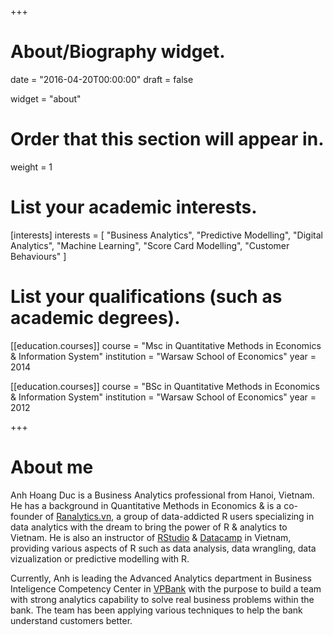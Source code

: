 +++
# About/Biography widget.

date = "2016-04-20T00:00:00"
draft = false

widget = "about"

# Order that this section will appear in.
weight = 1

# List your academic interests.
[interests]
  interests = [
    "Business Analytics",
    "Predictive Modelling",
    "Digital Analytics",
    "Machine Learning",
    "Score Card Modelling",
    "Customer Behaviours"
  ]

# List your qualifications (such as academic degrees).
[[education.courses]]
  course = "Msc in Quantitative Methods in Economics & Information System"
  institution = "Warsaw School of Economics"
  year = 2014

[[education.courses]]
  course = "BSc in Quantitative Methods in Economics & Information System"
  institution = "Warsaw School of Economics"
  year = 2012
 
+++

# About me

Anh Hoang Duc is a Business Analytics professional from Hanoi, Vietnam. He has a background in Quantitative Methods in Economics & is a co-founder of [Ranalytics.vn](https://www.ranalytics.vn), a group of data-addicted R users specializing in data analytics with the dream to bring the power of R & analytics to Vietnam. He is also an instructor of [RStudio](https://www.rstudio.com/instructors/) & [Datacamp](https://www.goo.gl/RzGcmq) in Vietnam, providing various aspects of R such as data analysis, data wrangling, data vizualization or predictive modelling with R.

Currently, Anh is leading the Advanced Analytics department in Business Inteligence Competency Center in [VPBank](https://www.vpbank.com.vn) with the purpose to build a team with strong analytics capability to solve real business problems within the bank. The team has been applying various techniques to help the bank understand customers better.


